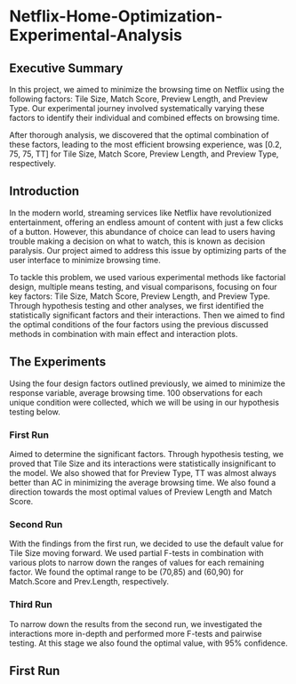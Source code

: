 # Netflix-Home-Optimization-Experimental-Analysis

## Executive Summary

In this project, we aimed to minimize the browsing time on Netflix using the following factors: Tile Size, Match Score, Preview Length, and Preview Type. Our experimental journey involved systematically varying these factors to identify their individual and combined effects on browsing time.

After thorough analysis, we discovered that the optimal combination of these factors, leading to the most efficient browsing experience, was [0.2, 75, 75, TT] for Tile Size, Match Score, Preview Length, and Preview Type, respectively.

## Introduction

In the modern world, streaming services like Netflix have revolutionized entertainment, offering an endless amount of content with just a few clicks of a button. However, this abundance of choice can lead to users having trouble making a decision on what to watch, this is known as decision paralysis. Our project aimed to address this issue by optimizing parts of the user interface to minimize browsing time.

To tackle this problem, we used various experimental methods like factorial design, multiple means testing, and visual comparisons, focusing on four key factors: Tile Size, Match Score, Preview Length, and Preview Type. Through hypothesis testing and other analyses, we first identified the statistically significant factors and their interactions. Then we aimed to find the optimal conditions of the four factors using the previous discussed methods in combination with main effect and interaction plots.

## The Experiments

Using the four design factors outlined previously, we aimed to minimize the response variable, average browsing time. 100 observations for each unique condition were collected, which we will be using in our hypothesis testing below.

### First Run
Aimed to determine the significant factors. Through hypothesis testing, we proved that Tile Size and its interactions were statistically insignificant to the model. We also showed that for Preview Type, TT was almost always better than AC in minimizing the average browsing time. We also found a direction towards the most optimal values of Preview Length and Match Score.

### Second Run
With the findings from the first run, we decided to use the default value for Tile Size moving forward. We used partial F-tests in combination with various plots to narrow down the ranges of values for each remaining factor. We found the optimal range to be (70,85) and (60,90) for Match.Score and Prev.Length, respectively.

### Third Run
To narrow down the results from the second run, we investigated the interactions more in-depth and performed more F-tests and pairwise testing. At this stage we also found the optimal value, with 95% confidence.

## First Run


